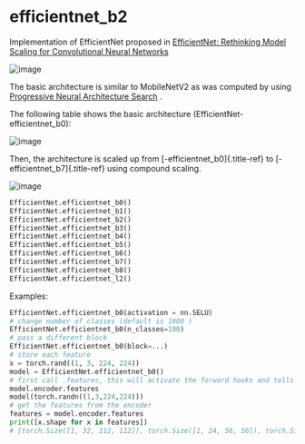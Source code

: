 # efficientnet_b2
Implementation of EfficientNet proposed in [EfficientNet: Rethinking
Model Scaling for Convolutional Neural
Networks](https://arxiv.org/abs/1905.11946)

 ![image](https://github.com/FrancescoSaverioZuppichini/glasses/blob/develop/docs/_static/images/EfficientNet.png?raw=true)

 The basic architecture is similar to MobileNetV2 as was computed by
 using [Progressive Neural Architecture
 Search](https://arxiv.org/abs/1905.11946) .

 The following table shows the basic architecture
 (EfficientNet-efficientnet\_b0):

 ![image](https://github.com/FrancescoSaverioZuppichini/glasses/blob/develop/docs/_static/images/EfficientNetModelsTable.jpeg?raw=true)

 Then, the architecture is scaled up from
 [-efficientnet\_b0]{.title-ref} to [-efficientnet\_b7]{.title-ref}
 using compound scaling.

 ![image](https://github.com/FrancescoSaverioZuppichini/glasses/blob/develop/docs/_static/images/EfficientNetScaling.jpg?raw=true)

 ``` python
 EfficientNet.efficientnet_b0()
 EfficientNet.efficientnet_b1()
 EfficientNet.efficientnet_b2()
 EfficientNet.efficientnet_b3()
 EfficientNet.efficientnet_b4()
 EfficientNet.efficientnet_b5()
 EfficientNet.efficientnet_b6()
 EfficientNet.efficientnet_b7()
 EfficientNet.efficientnet_b8()
 EfficientNet.efficientnet_l2()
 ```

 Examples:

  ``` python
  EfficientNet.efficientnet_b0(activation = nn.SELU)
  # change number of classes (default is 1000 )
  EfficientNet.efficientnet_b0(n_classes=100)
  # pass a different block
  EfficientNet.efficientnet_b0(block=...)
  # store each feature
  x = torch.rand((1, 3, 224, 224))
  model = EfficientNet.efficientnet_b0()
  # first call .features, this will activate the forward hooks and tells the model you'll like to get the features
  model.encoder.features
  model(torch.randn((1,3,224,224)))
  # get the features from the encoder
  features = model.encoder.features
  print([x.shape for x in features])
  # [torch.Size([1, 32, 112, 112]), torch.Size([1, 24, 56, 56]), torch.Size([1, 40, 28, 28]), torch.Size([1, 80, 14, 14])]
  ```

 